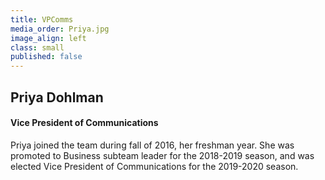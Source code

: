 ```yaml
---
title: VPComms
media_order: Priya.jpg
image_align: left
class: small
published: false
---
```


## Priya Dohlman
#### Vice President of Communications
Priya joined the team during fall of 2016, her freshman year. She was promoted to Business subteam leader for the 2018-2019 season, and was elected Vice President of Communications for the 2019-2020 season.

